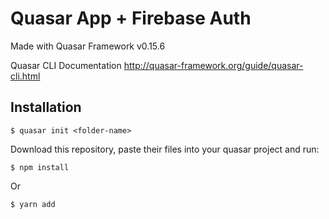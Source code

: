 # Quasar App + Firebase Auth

Made with Quasar Framework v0.15.6

Quasar CLI Documentation http://quasar-framework.org/guide/quasar-cli.html

## Installation

`$ quasar init <folder-name>`

Download this repository, paste their files into your quasar project and run:

`$ npm install`

Or

`$ yarn add`
